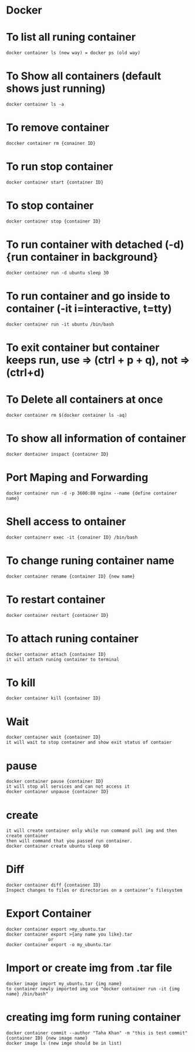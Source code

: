 # Docker
# To list all runing container
    docker container ls (new way) = docker ps (old way)
# To Show all containers (default shows just running)
    docker container ls -a

# To remove container
    doccker container rm {conainer ID}
# To run stop container
    docker container start {container ID}
# To stop container
    docker container stop {container ID}
# To run container with detached (-d) {run container in background}
    docker container run -d ubuntu sleep 30
# To run container and go inside to container (-it i=interactive, t=tty) 
    docker container run -it ubuntu /bin/bash
# To exit container but container keeps run, use => (ctrl + p + q), not => (ctrl+d) 
# To Delete all containers at once
    docker container rm $(docker container ls -aq)
# To show all information of container
    docker dontainer inspact {container ID}

# Port Maping and Forwarding
    docker container run -d -p 3600:80 nginx --name {define container name}

# Shell access to ontainer
    docker containerr exec -it {conainer ID} /bin/bash
# To change runing container name
    docker container rename {container ID} {new name}
# To restart container 
    docker container restart {container ID}
# To attach runing container
    docker container attach {container ID}
    it will attach runing container to terminal
# To kill
    docker container kill {container ID}
# Wait 
    docker container wait {container ID}
    it will wait to stop container and show exit status of contaier
# pause 
    docker container pause {container ID}
    it will stop all services and can not access it
    docker container unpause {container ID}
# create 
    it will create container only while run command pull img and then create container
    then will command that you passed run container.
    docker container create ubuntu sleep 60
# Diff
    docker container diff {container ID}
    Inspect changes to files or directories on a container’s filesystem
# Export Container
    docker container export >my_ubuntu.tar
    docker container export >{any name you like}.tar
                    or
    docker container export -o my_ubuntu.tar
# Import or create img from .tar file
    docker image import my_ubuntu.tar {img name}
    to container newly imported img use "docker container run -it {img name} /bin/bash"
# creating img form runing container
    docker container commit --author "Taha Khan" -m "this is test commit" {container ID} {new image name}
    docker image ls (new imge should be in list)
